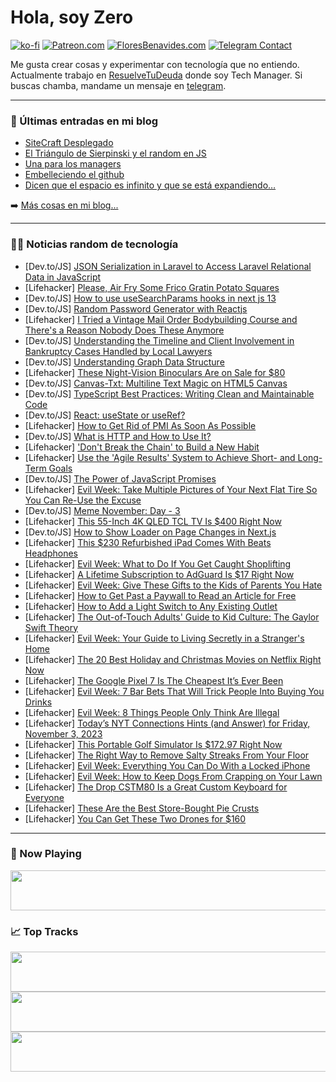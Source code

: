 # Hola, soy Zero

[![ko-fi](https://ko-fi.com/img/githubbutton_sm.svg)](https://ko-fi.com/J3J4N0LUK)
[![Patreon.com](https://img.shields.io/endpoint.svg?url=https%3A%2F%2Fshieldsio-patreon.vercel.app%2Fapi%3Fusername%3Dzerodragon%26type%3Dpatrons&style=for-the-badge)](https://patreon.com/zerodragon)
[![FloresBenavides.com](https://img.shields.io/website?down_message=oops&label=MiBlog&style=for-the-badge&up_message=online&url=https%3A%2F%2Ffloresbenavides.com)](https://floresbenavides.com)
[![Telegram Contact](https://img.shields.io/badge/escr%C3%ADbeme-ZeroDragon-%2326A5E4?style=for-the-badge&logo=telegram)](https://t.me/zerodragon)

Me gusta crear cosas y experimentar con tecnología que no entiendo.
Actualmente trabajo en [ResuelveTuDeuda](http://github.com/resuelve) donde soy Tech Manager.
Si buscas chamba, mandame un mensaje en [telegram](https://t.me/zerodragon).

---

### 📕 Últimas entradas en mi blog
<!-- BLOG-POST-LIST:START -->
- [SiteCraft Desplegado](https://floresbenavides.com/sitecraft-desplegado/)
- [El Triángulo de Sierpinski y el random en JS](https://floresbenavides.com/el-triangulo-de-sierpinski-y-el-random-en-js/)
- [Una para los managers](https://floresbenavides.com/una-para-los-managers/)
- [Embelleciendo el github](https://floresbenavides.com/embelleciendo-el-github/)
- [Dicen que el espacio es infinito y que se está expandiendo…](https://floresbenavides.com/dicen-que-el-espacio-es-infinito-y-que-se-esta-expandiendo/)
<!-- BLOG-POST-LIST:END -->

➡️ [Más cosas en mi blog...](https://floresbenavides.com)

---

### 👨‍💻 Noticias random de tecnología
<!-- TECH-POSTS:START -->
- [Dev.to/JS] [JSON Serialization in Laravel to Access Laravel Relational Data in JavaScript](https://dev.to/faizankamal7/json-serialization-in-laravel-to-access-laravel-relational-data-in-javascript-25ab)
- [Lifehacker] [Please, Air Fry Some Frico Gratin Potato Squares](https://lifehacker.com/please-air-fry-some-frico-gratin-potato-squares-1850990145)
- [Dev.to/JS] [How to use useSearchParams hooks in next js 13](https://dev.to/imsan/how-to-use-usesearchparams-hooks-in-next-js-13-f7f)
- [Dev.to/JS] [Random Password Generator with Reactjs](https://dev.to/kartikbudhraja/random-password-generator-with-reactjs-308e)
- [Lifehacker] [I Tried a Vintage Mail Order Bodybuilding Course and There&#39;s a Reason Nobody Does These Anymore](https://lifehacker.com/do-vintage-exercise-routines-work-1818849451)
- [Dev.to/JS] [Understanding the Timeline and Client Involvement in Bankruptcy Cases Handled by Local Lawyers](https://dev.to/jonnybones/understanding-the-timeline-and-client-involvement-in-bankruptcy-cases-handled-by-local-lawyers-1lfi)
- [Dev.to/JS] [Understanding Graph Data Structure](https://dev.to/khamal22/understanding-graph-data-structure-55g8)
- [Lifehacker] [These Night-Vision Binoculars Are on Sale for $80](https://lifehacker.com/these-night-vision-binoculars-are-on-sale-for-80-1850986770)
- [Dev.to/JS] [Canvas-Txt: Multiline Text Magic on HTML5 Canvas](https://dev.to/geongeorge/canvas-txt-multiline-text-magic-on-html5-canvas-41b8)
- [Dev.to/JS] [TypeScript Best Practices: Writing Clean and Maintainable Code](https://dev.to/baransel/typescript-best-practices-writing-clean-and-maintainable-code-33dg)
- [Dev.to/JS] [React: useState or useRef?](https://dev.to/lum3ll_96/react-usestate-or-useref-4gog)
- [Lifehacker] [How to Get Rid of PMI As Soon As Possible](https://lifehacker.com/how-to-get-rid-of-pmi-as-soon-as-possible-1850990113)
- [Dev.to/JS] [What is HTTP and How to Use It?](https://dev.to/the_emmanuel_ao/what-is-http-and-how-to-use-it-13j1)
- [Lifehacker] [&#39;Don&#39;t Break the Chain&#39; to Build a New Habit](https://lifehacker.com/jerry-seinfelds-productivity-secret-281626)
- [Lifehacker] [Use the &#39;Agile Results&#39; System to Achieve Short- and Long-Term Goals](https://lifehacker.com/use-the-agile-results-system-to-achieve-short-and-long-1850990095)
- [Dev.to/JS] [The Power of JavaScript Promises](https://dev.to/nora13/the-power-of-javascript-promises-1991)
- [Lifehacker] [Evil Week: Take Multiple Pictures of Your Next Flat Tire So You Can Re-Use the Excuse](https://lifehacker.com/take-multiple-pictures-of-your-next-flat-tire-so-you-ca-1839500390)
- [Dev.to/JS] [Meme November: Day - 3](https://dev.to/jon_snow789/meme-november-day-3-28lk)
- [Lifehacker] [This 55-Inch 4K QLED TCL TV Is $400 Right Now](https://lifehacker.com/this-55-inch-4k-qled-tcl-tv-is-400-right-now-1850989986)
- [Dev.to/JS] [How to Show Loader on Page Changes in Next.js](https://dev.to/mohammadfaisal/how-to-show-loader-on-page-changes-in-nextjs-k8o)
- [Lifehacker] [This $230 Refurbished iPad Comes With Beats Headphones](https://lifehacker.com/this-230-refurbished-ipad-comes-with-beats-headphones-1850986626)
- [Lifehacker] [Evil Week: What to Do If You Get Caught Shoplifting](https://lifehacker.com/know-your-rights-if-a-store-detains-you-for-shoplifting-5853355)
- [Lifehacker] [A Lifetime Subscription to AdGuard Is $17 Right Now](https://lifehacker.com/a-lifetime-subscription-to-adguard-is-17-right-now-1850986577)
- [Lifehacker] [Evil Week: Give These Gifts to the Kids of Parents You Hate](https://lifehacker.com/10-gifts-to-give-to-the-kids-of-parents-you-hate-1819809665)
- [Lifehacker] [How to Get Past a Paywall to Read an Article for Free](https://lifehacker.com/how-to-get-past-a-paywall-to-read-an-article-for-free-1847800292)
- [Lifehacker] [How to Add a Light Switch to Any Existing Outlet](https://lifehacker.com/how-to-add-a-light-switch-to-any-existing-outlet-1850988750)
- [Lifehacker] [The Out-of-Touch Adults&#39; Guide to Kid Culture: The Gaylor Swift Theory](https://lifehacker.com/the-out-of-touch-adults-guide-to-kid-culture-the-gaylo-1850988212)
- [Lifehacker] [Evil Week: Your Guide to Living Secretly in a Stranger&#39;s Home](https://lifehacker.com/your-guide-to-living-secretly-in-a-strangers-home-1850409226)
- [Lifehacker] [The 20 Best Holiday and Christmas Movies on Netflix Right Now](https://lifehacker.com/best-holiday-movies-on-netflix-1850972904)
- [Lifehacker] [The Google Pixel 7 Is The Cheapest It’s Ever Been](https://lifehacker.com/the-google-pixel-7-is-the-cheapest-it-s-ever-been-1850986613)
- [Lifehacker] [Evil Week: 7 Bar Bets That Will Trick People Into Buying You Drinks](https://lifehacker.com/trick-people-into-buying-you-drinks-with-these-bar-bets-1819176229)
- [Lifehacker] [Evil Week: 8 Things People Only Think Are Illegal](https://lifehacker.com/evil-week-8-things-people-only-think-are-illegal-1850986491)
- [Lifehacker] [Today’s NYT Connections Hints &lpar;and Answer&rpar; for Friday, November 3, 2023](https://lifehacker.com/nyt-connections-answer-today-november-3-2023-1850985071)
- [Lifehacker] [This Portable Golf Simulator Is $172.97 Right Now](https://lifehacker.com/this-portable-golf-simulator-is-172-97-right-now-1850977112)
- [Lifehacker] [The Right Way to Remove Salty Streaks From Your Floor](https://lifehacker.com/the-right-way-to-remove-salty-streaks-from-your-floor-1849980743)
- [Lifehacker] [Evil Week: Everything You Can Do With a Locked iPhone](https://lifehacker.com/everything-you-can-do-with-a-locked-iphone-1848948883)
- [Lifehacker] [Evil Week: How to Keep Dogs From Crapping on Your Lawn](https://lifehacker.com/the-evil-way-to-keep-dogs-off-your-lawn-1839469715)
- [Lifehacker] [The Drop CSTM80 Is a Great Custom Keyboard for Everyone](https://lifehacker.com/drop-cstm80-custom-keyboard-review-1850985799)
- [Lifehacker] [These Are the Best Store-Bought Pie Crusts](https://lifehacker.com/these-are-the-best-store-bought-pie-crusts-1849737398)
- [Lifehacker] [You Can Get These Two Drones for $160](https://lifehacker.com/you-can-get-these-two-drones-for-160-1850977010)<!-- TECH-POSTS:END -->

---

### 🎵 Now Playing
<a href="https://spotify-now-playing-dun.vercel.app/now-playing?open"><img src="https://spotify-now-playing-dun.vercel.app/now-playing" width="540" height="64"></a>

### 📈 Top Tracks
<a href="https://spotify-now-playing-dun.vercel.app/top-tracks?i=1&open"><img src="https://spotify-now-playing-dun.vercel.app/top-tracks?i=1" width="540" height="64"></a>
<a href="https://spotify-now-playing-dun.vercel.app/top-tracks?i=2&open"><img src="https://spotify-now-playing-dun.vercel.app/top-tracks?i=2" width="540" height="64"></a>
<a href="https://spotify-now-playing-dun.vercel.app/top-tracks?i=3&open"><img src="https://spotify-now-playing-dun.vercel.app/top-tracks?i=3" width="540" height="64"></a>
